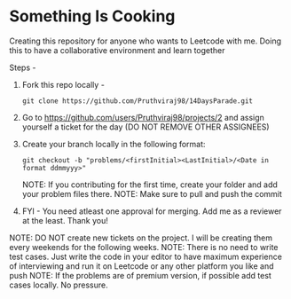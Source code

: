 # Something Is Cooking

Creating this repository for anyone who wants to Leetcode with me. 
Doing this to have a collaborative environment and learn together

Steps - 

1. Fork this repo locally -

    ```
    git clone https://github.com/Pruthviraj98/14DaysParade.git
    ```

2. Go to https://github.com/users/Pruthviraj98/projects/2 and assign yourself a ticket for the day (DO NOT REMOVE OTHER ASSIGNEES)

3. Create your branch locally in the following format:
   ```
   git checkout -b "problems/<firstInitial><LastInitial>/<Date in format ddmmyyy>"
   ```

   NOTE: If you contributing for the first time, create your folder and add your problem files there.
   NOTE: Make sure to pull and push the commit

4. FYI - You need atleast one approval for merging. Add me as a reviewer at the least. Thank you!


NOTE: DO NOT create new tickets on the project. I will be creating them every weekends for the following weeks.
NOTE: There is no need to write test cases. Just write the code in your editor to have maximum experience of interviewing and run it on Leetcode or any other platform you like and push
NOTE: If the problems are of premium version, if possible add test cases locally. No pressure. 
